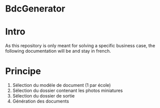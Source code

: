 # BdcGenerator

# Intro
As this repository is only meant for solving a specific business case, the following documentation will be and stay in french.

# Principe
1. Sélection du modèle de document (1 par école)
2. Sélection du dossier contenant les photos miniatures
3. Sélection du dossier de sortie
4. Génération des documents


# 

